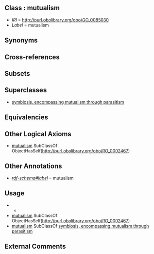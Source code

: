 
## Class : mutualism

 * *IRI* = http://purl.obolibrary.org/obo/GO_0085030
 * *Label* = mutualism

## Synonyms


## Cross-references


## Subsets


## Superclasses

 * [symbiosis, encompassing mutualism through parasitism](../../GO/03/GO_0044403.md)

## Equivalencies


## Other Logical Axioms

 * [mutualism](../../GO/30/GO_0085030.md) SubClassOf ObjectHasSelf(<http://purl.obolibrary.org/obo/RO_0002467>)

## Other Annotations

 * *[rdf-schema#label](../../el/rdf-schema#label.md)* = mutualism

## Usage

 * -
 * [mutualism](../../GO/30/GO_0085030.md) SubClassOf ObjectHasSelf(<http://purl.obolibrary.org/obo/RO_0002467>)
 * [mutualism](../../GO/30/GO_0085030.md) SubClassOf [symbiosis, encompassing mutualism through parasitism](../../GO/03/GO_0044403.md)

## External Comments

